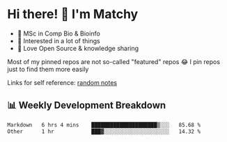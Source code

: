 # Hi there! 👋 I'm Matchy

- 🧬 MSc in Comp Bio & Bioinfo
- 🎈 Interested in a lot of things
- 💜 Love Open Source & knowledge sharing

Most of my pinned repos are not so-called "featured" repos 😂 I pin repos just to find them more easily

Links for self reference: [random notes](https://matchy233.github.io/random-notes)

## 📊 Weekly Development Breakdown

<!--START_SECTION:waka-->

```txt
Markdown   6 hrs 4 mins    █████████████████████▒░░░   85.68 %
Other      1 hr            ███▓░░░░░░░░░░░░░░░░░░░░░   14.32 %
```

<!--END_SECTION:waka-->
